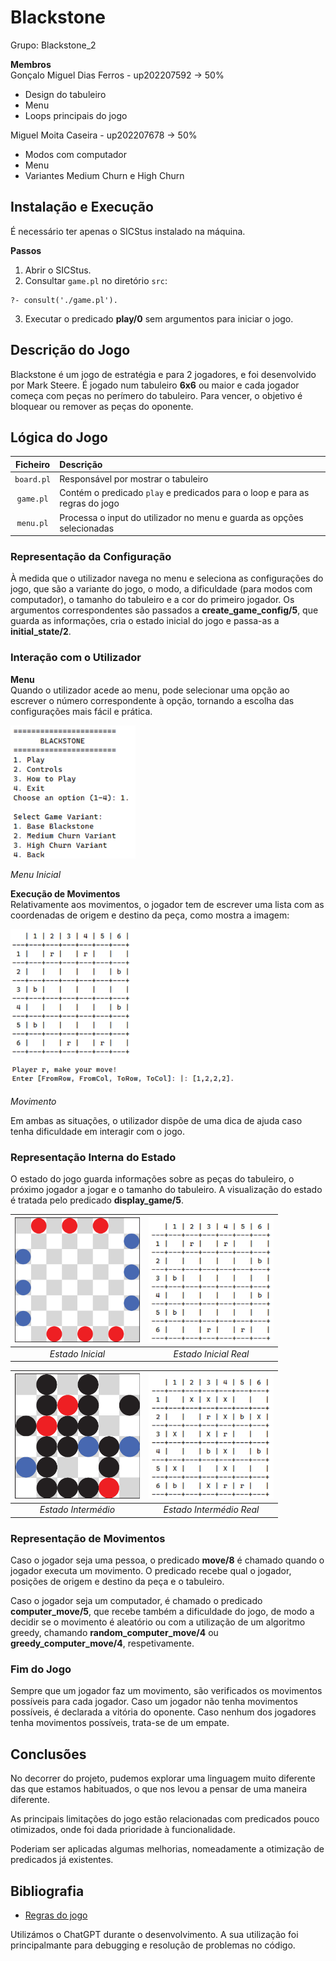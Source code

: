 # Blackstone

Grupo: Blackstone_2  

**Membros**  
Gonçalo Miguel Dias Ferros - up202207592 -> 50%  
- Design do tabuleiro
- Menu
- Loops principais do jogo

Miguel Moita Caseira - up202207678 -> 50%
- Modos com computador
- Menu
- Variantes Medium Churn e High Churn

## Instalação e Execução
É necessário ter apenas o SICStus instalado na máquina.  

**Passos**  
1. Abrir o SICStus.
2. Consultar ```game.pl``` no diretório ```src```:  
```
?- consult('./game.pl').
```
3. Executar o predicado **play/0** sem argumentos para iniciar o jogo.

## Descrição do Jogo
Blackstone é um jogo de estratégia e para 2 jogadores, e foi desenvolvido por Mark Steere. É jogado num tabuleiro **6x6** ou maior e cada jogador começa com peças no perímero do tabuleiro. Para vencer, o objetivo é bloquear ou remover as peças do oponente.

## Lógica do Jogo

|   Ficheiro   | Descrição |
|   :--:   |:--|
|`board.pl`|Responsável por mostrar o tabuleiro| 
|`game.pl` |Contém o predicado ```play``` e predicados para o loop e para as regras do jogo| 
|`menu.pl` |Processa o input do utilizador no menu e guarda as opções selecionadas| 

### Representação da Configuração 
À medida que o utilizador navega no menu e seleciona as configurações do jogo, que são a variante do jogo, o modo, a dificuldade (para modos com computador), o tamanho do tabuleiro e a cor do primeiro jogador. Os argumentos correspondentes são passados a **create_game_config/5**, que guarda as informações, cria o estado inicial do jogo e passa-as a **initial_state/2**.

### Interação com o Utilizador
**Menu**  
Quando o utilizador acede ao menu, pode selecionar uma opção ao escrever o número correspondente à opção, tornando a escolha das configurações mais fácil e prática. 

<img src="img/menu.png" alt="Menu" width="200px">  

*Menu Inicial*

**Execução de Movimentos**  
Relativamente aos movimentos, o jogador tem de escrever uma lista com as coordenadas de origem e destino da peça, como mostra a imagem:

<img src="img/movimento.png" alt="Movimento" height="250px">  

*Movimento*

Em ambas as situações, o utilizador dispõe de uma dica de ajuda caso tenha dificuldade em interagir com o jogo.

### Representação Interna do Estado  
O estado do jogo guarda informações sobre as peças do tabuleiro, o próximo jogador a jogar e o tamanho do tabuleiro. A visualização do estado é tratada pelo predicado **display_game/5**.

| <img src="img/estado_inicial.png" alt="Estado Inicial" width="200px"> | <img src="img/estado_inicial_real.png" alt="Estado Intermédio" width="200px" height="200px"> |
|:--:|:--:|
| *Estado Inicial* | *Estado Inicial Real* |

| <img src="img/estado_intermedio.png" alt="Estado Inicial" width="200px"> | <img src="img/estado_intermedio_real.png" alt="Estado Intermédio" width="200px" height="200px"> |
|:--:|:--:|
| *Estado Intermédio* | *Estado Intermédio Real* |

### Representação de Movimentos
Caso o jogador seja uma pessoa, o predicado **move/8** é chamado quando o jogador executa um movimento. O predicado recebe qual o jogador, posições de origem e destino da peça e o tabuleiro.

Caso o jogador seja um computador, é chamado o predicado **computer_move/5**, que recebe também a dificuldade do jogo, de modo a decidir se o movimento é aleatório ou com a utilização de um algoritmo greedy, chamando **random_computer_move/4** ou **greedy_computer_move/4**, respetivamente.

### Fim do Jogo 
Sempre que um jogador faz um movimento, são verificados os movimentos possíveis para cada jogador. Caso um jogador não tenha movimentos possíveis, é declarada a vitória do oponente. Caso nenhum dos jogadores tenha movimentos possíveis, trata-se de um empate. 

## Conclusões  
No decorrer do projeto, pudemos explorar uma linguagem muito diferente das que estamos habituados, o que nos levou a pensar de uma maneira diferente.  

As principais limitações do jogo estão relacionadas com predicados pouco otimizados, onde foi dada prioridade à funcionalidade.

Poderiam ser aplicadas algumas melhorias, nomeadamente a otimização de predicados já existentes.

## Bibliografia
- [Regras do jogo](https://www.marksteeregames.com/Blackstone_rules.pdf)  

Utilizámos o ChatGPT durante o desenvolvimento. A sua utilização foi principalmante para debugging e resolução de problemas no código.